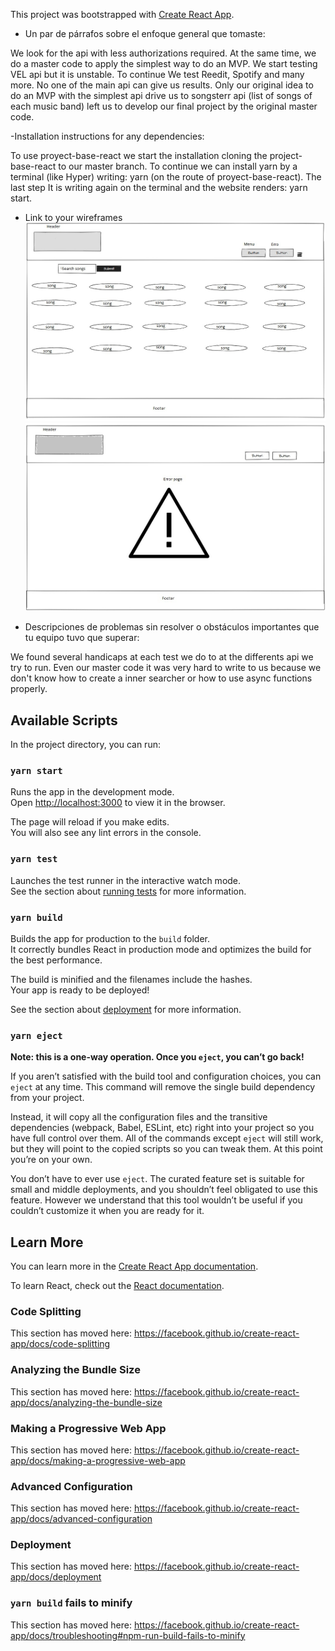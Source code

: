 This project was bootstrapped with [Create React App](https://github.com/facebook/create-react-app).
- Un par de párrafos sobre el enfoque general que tomaste:

We look for the api with less authorizations required. At the same time,
 we do a master code to apply the simplest way to do an MVP. We start testing
 VEL api but it is unstable. To continue We test Reedit, Spotify and many more.
No one of the main api can give us results. Only our original idea to do
an MVP with the simplest api drive us to songsterr api (list of songs of each
music band) left us to develop our final project by the original master code.


-Installation instructions for any dependencies:

To use proyect-base-react we start the installation cloning the project-base-react to our master branch. To continue we can install yarn by a terminal (like Hyper) writing: yarn (on the route of proyect-base-react). The last step It is writing again on the terminal 
and the website renders: yarn start.


- Link to your wireframes
![pagina-inicio](/image/paginaInicio.jpg)
![pagina-error](/image/paginaError.jpg)
 



- Descripciones de problemas sin resolver o obstáculos importantes que tu equipo tuvo que superar:

We found several handicaps at each test we do to at the differents 
api we try to run. Even our master code it was very hard to write to 
us because we don't know how to create a inner searcher or
 how to use async functions properly.








## Available Scripts

In the project directory, you can run:

### `yarn start`

Runs the app in the development mode.<br />
Open [http://localhost:3000](http://localhost:3000) to view it in the browser.

The page will reload if you make edits.<br />
You will also see any lint errors in the console.

### `yarn test`

Launches the test runner in the interactive watch mode.<br />
See the section about [running tests](https://facebook.github.io/create-react-app/docs/running-tests) for more information.

### `yarn build`

Builds the app for production to the `build` folder.<br />
It correctly bundles React in production mode and optimizes the build for the best performance.

The build is minified and the filenames include the hashes.<br />
Your app is ready to be deployed!

See the section about [deployment](https://facebook.github.io/create-react-app/docs/deployment) for more information.

### `yarn eject`

**Note: this is a one-way operation. Once you `eject`, you can’t go back!**

If you aren’t satisfied with the build tool and configuration choices, you can `eject` at any time. This command will remove the single build dependency from your project.

Instead, it will copy all the configuration files and the transitive dependencies (webpack, Babel, ESLint, etc) right into your project so you have full control over them. All of the commands except `eject` will still work, but they will point to the copied scripts so you can tweak them. At this point you’re on your own.

You don’t have to ever use `eject`. The curated feature set is suitable for small and middle deployments, and you shouldn’t feel obligated to use this feature. However we understand that this tool wouldn’t be useful if you couldn’t customize it when you are ready for it.

## Learn More

You can learn more in the [Create React App documentation](https://facebook.github.io/create-react-app/docs/getting-started).

To learn React, check out the [React documentation](https://reactjs.org/).

### Code Splitting

This section has moved here: https://facebook.github.io/create-react-app/docs/code-splitting

### Analyzing the Bundle Size

This section has moved here: https://facebook.github.io/create-react-app/docs/analyzing-the-bundle-size

### Making a Progressive Web App

This section has moved here: https://facebook.github.io/create-react-app/docs/making-a-progressive-web-app

### Advanced Configuration

This section has moved here: https://facebook.github.io/create-react-app/docs/advanced-configuration

### Deployment

This section has moved here: https://facebook.github.io/create-react-app/docs/deployment

### `yarn build` fails to minify

This section has moved here: https://facebook.github.io/create-react-app/docs/troubleshooting#npm-run-build-fails-to-minify
